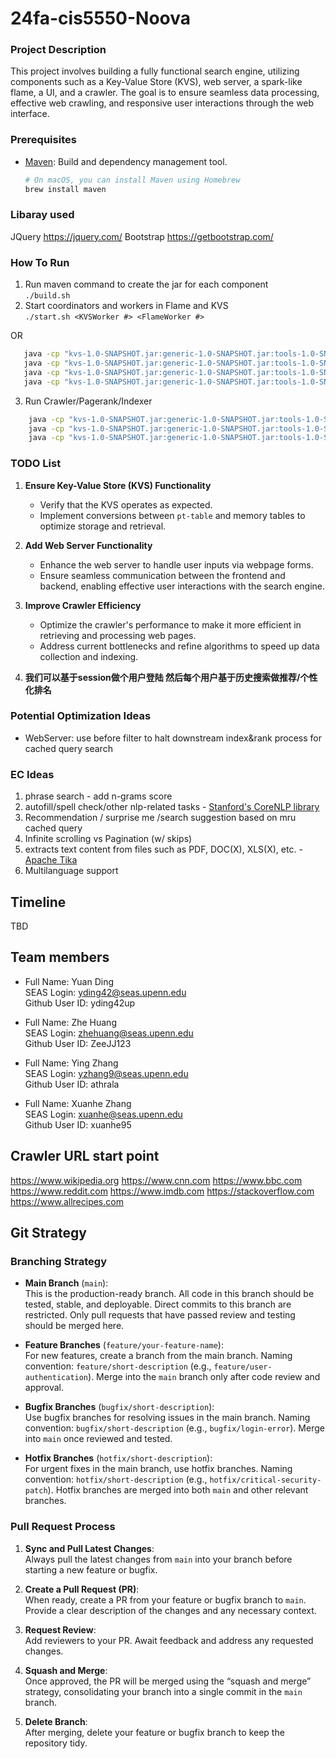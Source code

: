 ﻿# 24fa-cis5550-Noova

### Project Description

This project involves building a fully functional search engine, utilizing components such as a Key-Value Store (KVS), web server, a spark-like flame, a UI, and a crawler. The goal is to ensure seamless data processing, effective web crawling, and responsive user interactions through the web interface.

### Prerequisites
- [Maven](https://maven.apache.org/install.html): Build and dependency management tool.
  ```bash
  # On macOS, you can install Maven using Homebrew
  brew install maven

### Libaray used
JQuery https://jquery.com/
Bootstrap https://getbootstrap.com/

### How To Run
1. Run maven command to create the jar for each component\
    `./build.sh`
2. Start coordinators and workers in Flame and KVS\
   `./start.sh <KVSWorker #> <FlameWorker #>`

OR
 ```bash
    java -cp "kvs-1.0-SNAPSHOT.jar:generic-1.0-SNAPSHOT.jar:tools-1.0-SNAPSHOT.jar:webserver-1.0-SNAPSHOT.jar" org.noova.kvs.Coordinator 8000
    java -cp "kvs-1.0-SNAPSHOT.jar:generic-1.0-SNAPSHOT.jar:tools-1.0-SNAPSHOT.jar:webserver-1.0-SNAPSHOT.jar" org.noova.kvs.Worker 8001 worker1 localhost:8000
    java -cp "kvs-1.0-SNAPSHOT.jar:generic-1.0-SNAPSHOT.jar:tools-1.0-SNAPSHOT.jar:webserver-1.0-SNAPSHOT.jar:flame-1.0-SNAPSHOT.jar" org.noova.flame.Coordinator 9000 localhost:8000
    java -cp "kvs-1.0-SNAPSHOT.jar:generic-1.0-SNAPSHOT.jar:tools-1.0-SNAPSHOT.jar:webserver-1.0-SNAPSHOT.jar:flame-1.0-SNAPSHOT.jar" org.noova.flame.Worker 9001 localhost:9000
```
3. Run Crawler/Pagerank/Indexer
```bash
    java -cp "kvs-1.0-SNAPSHOT.jar:generic-1.0-SNAPSHOT.jar:tools-1.0-SNAPSHOT.jar:webserver-1.0-SNAPSHOT.jar:flame-1.0-SNAPSHOT.jar" org.noova.flame.FlameSubmit localhost:9000 crawler-1.0-SNAPSHOT.jar  org.noova.crawler.Crawler http://simple.crawltest.cis5550.net/
    java -cp "kvs-1.0-SNAPSHOT.jar:generic-1.0-SNAPSHOT.jar:tools-1.0-SNAPSHOT.jar:webserver-1.0-SNAPSHOT.jar:flame-1.0-SNAPSHOT.jar" org.noova.flame.FlameSubmit localhost:9000 indexer-1.0-SNAPSHOT.jar org.noova.indexer.Indexer
    java -cp "kvs-1.0-SNAPSHOT.jar:generic-1.0-SNAPSHOT.jar:tools-1.0-SNAPSHOT.jar:webserver-1.0-SNAPSHOT.jar:flame-1.0-SNAPSHOT.jar" org.noova.flame.FlameSubmit localhost:9000 pagerank-1.0-SNAPSHOT.jar org.noova.pagerank.PageRank 0.01
 ```

### TODO List

1. **Ensure Key-Value Store (KVS) Functionality**
   - Verify that the KVS operates as expected.
   - Implement conversions between `pt-table` and memory tables to optimize storage and retrieval.

2. **Add Web Server Functionality**
   - Enhance the web server to handle user inputs via webpage forms.
   - Ensure seamless communication between the frontend and backend, enabling effective user interactions with the search engine.

3. **Improve Crawler Efficiency**
   - Optimize the crawler's performance to make it more efficient in retrieving and processing web pages.
   - Address current bottlenecks and refine algorithms to speed up data collection and indexing.
  
4. **我们可以基于session做个用户登陆 然后每个用户基于历史搜索做推荐/个性化排名**

### Potential Optimization Ideas
- WebServer: use before filter to halt downstream index&rank process for cached query search
### EC Ideas
1. phrase search - add n-grams score
2. autofill/spell check/other nlp-related tasks - [Stanford's CoreNLP library](https://stanfordnlp.github.io/CoreNLP/)
3. Recommendation / surprise me /search suggestion based on mru cached query
4. Infinite scrolling vs Pagination (w/ skips)
5. extracts text content from files such as PDF, DOC(X), XLS(X), etc. - [Apache Tika](https://tika.apache.org/)
6. Multilanguage support


## Timeline 
TBD

## Team members
- Full Name: Yuan Ding  
   SEAS Login: yding42@seas.upenn.edu  
   Github User ID: yding42up

- Full Name: Zhe Huang  
   SEAS Login: zhehuang@seas.upenn.edu  
   Github User ID: ZeeJJ123

- Full Name: Ying Zhang  
   SEAS Login: yzhang9@seas.upenn.edu  
   Github User ID: athrala

- Full Name:  Xuanhe Zhang  
   SEAS Login: xuanhe@seas.upenn.edu  
   Github User ID: xuanhe95

## Crawler URL start point
https://www.wikipedia.org
https://www.cnn.com
https://www.bbc.com
https://www.reddit.com
https://www.imdb.com
https://stackoverflow.com
https://www.allrecipes.com

## Git Strategy

### Branching Strategy

- **Main Branch** (`main`):  
  This is the production-ready branch. All code in this branch should be tested, stable, and deployable. Direct commits to this branch are restricted. Only pull requests that have passed review and testing should be merged here.

- **Feature Branches** (`feature/your-feature-name`):  
  For new features, create a branch from the main branch. Naming convention: `feature/short-description` (e.g., `feature/user-authentication`). Merge into the `main` branch only after code review and approval.

- **Bugfix Branches** (`bugfix/short-description`):  
  Use bugfix branches for resolving issues in the main branch. Naming convention: `bugfix/short-description` (e.g., `bugfix/login-error`). Merge into `main` once reviewed and tested.

- **Hotfix Branches** (`hotfix/short-description`):  
  For urgent fixes in the main branch, use hotfix branches. Naming convention: `hotfix/short-description` (e.g., `hotfix/critical-security-patch`). Hotfix branches are merged into both `main` and other relevant branches.

### Pull Request Process

1. **Sync and Pull Latest Changes**:  
   Always pull the latest changes from `main` into your branch before starting a new feature or bugfix.

2. **Create a Pull Request (PR)**:  
   When ready, create a PR from your feature or bugfix branch to `main`. Provide a clear description of the changes and any necessary context.

3. **Request Review**:  
   Add reviewers to your PR. Await feedback and address any requested changes.

4. **Squash and Merge**:  
   Once approved, the PR will be merged using the “squash and merge” strategy, consolidating your branch into a single commit in the `main` branch.

5. **Delete Branch**:  
   After merging, delete your feature or bugfix branch to keep the repository tidy.
